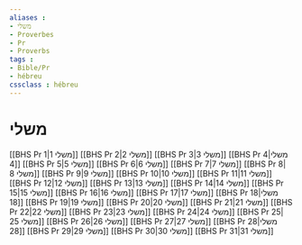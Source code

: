 ```yaml
---
aliases : 
- משלי
- Proverbes
- Pr
- Proverbs
tags : 
- Bible/Pr
- hébreu
cssclass : hébreu
---
```


# משלי

[[BHS Pr 1|משלי 1]]
[[BHS Pr 2|משלי 2]]
[[BHS Pr 3|משלי 3]]
[[BHS Pr 4|משלי 4]]
[[BHS Pr 5|משלי 5]]
[[BHS Pr 6|משלי 6]]
[[BHS Pr 7|משלי 7]]
[[BHS Pr 8|משלי 8]]
[[BHS Pr 9|משלי 9]]
[[BHS Pr 10|משלי 10]]
[[BHS Pr 11|משלי 11]]
[[BHS Pr 12|משלי 12]]
[[BHS Pr 13|משלי 13]]
[[BHS Pr 14|משלי 14]]
[[BHS Pr 15|משלי 15]]
[[BHS Pr 16|משלי 16]]
[[BHS Pr 17|משלי 17]]
[[BHS Pr 18|משלי 18]]
[[BHS Pr 19|משלי 19]]
[[BHS Pr 20|משלי 20]]
[[BHS Pr 21|משלי 21]]
[[BHS Pr 22|משלי 22]]
[[BHS Pr 23|משלי 23]]
[[BHS Pr 24|משלי 24]]
[[BHS Pr 25|משלי 25]]
[[BHS Pr 26|משלי 26]]
[[BHS Pr 27|משלי 27]]
[[BHS Pr 28|משלי 28]]
[[BHS Pr 29|משלי 29]]
[[BHS Pr 30|משלי 30]]
[[BHS Pr 31|משלי 31]]
